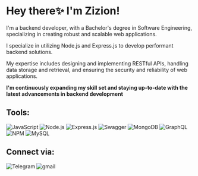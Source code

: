<h1>Hey there✨ I'm Zizion!</h1>
<p>I'm a backend developer, with a Bachelor's degree in Software Engineering, specializing in creating robust and scalable web applications.</p>
<p>I specialize in utilizing Node.js and Express.js to develop performant backend solutions.</p>
<p>My expertise includes designing and implementing RESTful APIs, handling data storage and retrieval, and ensuring the security and reliability of web applications.</p>
<p><strong>I'm continuously expanding my skill set and staying up-to-date with the latest advancements in backend development</strong></p>
<h2>Tools:</h2>
<p>
    <img src="https://img.shields.io/badge/JavaScript-F7DF1E?style=for-the-badge&logo=javascript&logoColor=black" alt="JavaScript">
    <img src="https://img.shields.io/badge/Node.js-43853D?style=for-the-badge&logo=node.js&logoColor=white" alt="Node.js">
    <img src="https://img.shields.io/badge/Express.js-404D59?style=for-the-badge" alt="Express.js">
    <img src="https://img.shields.io/static/v1?style=for-the-badge&amp;message=Swagger&amp;color=222222&amp;logo=Swagger&amp;logoColor=85EA2D&amp;label=" style="max-width: 100%;" alt="Swagger">
    <img src="https://img.shields.io/badge/-Docker-46a2f1?style=flat-square&amp;logo=docker&amp;logoColor=white" style="max-width: 100%;" alt="MongoDB">
    <img src="https://img.shields.io/badge/-GraphQL-E10098?style=flat-square&amp;logo=graphql&amp;logoColor=white" style="max-width: 100%;" style="max-width: 100%;" alt="GraphQL">
    <img src="https://img.shields.io/badge/-NPM-CB3837?style=flat-square&amp;logo=npm&amp;logoColor=white" style="max-width: 100%;" style="max-width: 100%;" alt="NPM">
    <img src="https://img.shields.io/badge/-MySQL-F87822?style=flat-square&amp;logo=mysql&amp;logoColor=336791" style="max-width: 100%;" style="max-width: 100%;" alt="MySQL">
</p>
<h2>Connect via:</h2>
<p dir="auto">
    <a href="https://t.me/Zizion21" rel="nofollow"><img align="left" alt="Telegram" src="https://camo.githubusercontent.com/53e24c60bd5099240b7e7f31a87a0b9c1dfb47fa8d663202926e928d25ec797d/68747470733a2f2f696d672e736869656c64732e696f2f62616467652f54656c656772616d2d2532333030373742352e7376673f267374796c653d666f722d7468652d6261646765266c6f676f3d74656c656772616d266c6f676f436f6c6f723d7768697465" data-canonical-src="https://img.shields.io/badge/Telegram-%230077B5.svg?&amp;style=for-the-badge&amp;logo=telegram&amp;logoColor=white" style="max-width: 100%;"></a>
    <a href="mailto:zeinabjafari9999@gmail.com"><img align="left" alt="gmail" src="https://camo.githubusercontent.com/1bf299d9678e00a10c674638593ac2ec416547e808a223fafd071d58e4e66c9a/68747470733a2f2f696d672e736869656c64732e696f2f62616467652f476d61696c2d2532333132313030452e7376673f267374796c653d666f722d7468652d6261646765266c6f676f3d676d61696c266c6f676f436f6c6f723d7768697465" data-canonical-src="https://img.shields.io/badge/Gmail-%2312100E.svg?&amp;style=for-the-badge&amp;logo=gmail&amp;logoColor=white" style="max-width: 100%;"></a>
</p>
